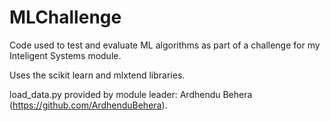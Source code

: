 # MLChallenge
Code used to test and evaluate ML algorithms as part of a challenge for my Inteligent Systems module.

Uses the scikit learn and mlxtend libraries.

load_data.py provided by module leader: Ardhendu Behera (https://github.com/ArdhenduBehera).
